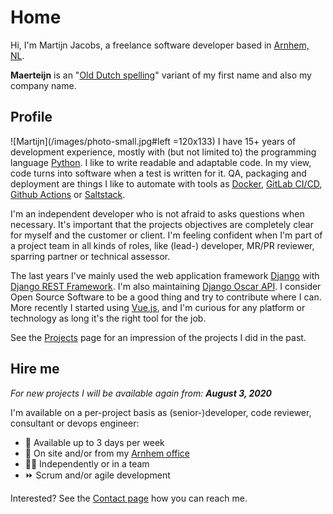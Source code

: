 # Home
Hi, I'm Martijn Jacobs, a freelance software developer based in [Arnhem, NL](https://www.google.nl/maps/place/Arnhem/).


__Maerteijn__ is an "[Old Dutch spelling](https://en.wikipedia.org/wiki/Old_Dutch)" variant of my first name and also my company name.

## Profile
![Martijn](/images/photo-small.jpg#left =120x133) I have 15+ years of development experience, mostly with (but not limited to) the programming language [Python](https://www.python.org/). I like to write readable and adaptable code. In my view, code turns into software when a test is written for it. QA, packaging and deployment are things I like to automate with tools as [Docker](https://www.docker.com), [GitLab CI/CD](https://docs.gitlab.com/ee/ci/), [Github Actions](https://github.com/features/actions) or [Saltstack](https://www.saltstack.com/).


I'm an independent developer who is not afraid to asks questions when necessary. It's important that the projects objectives are completely clear for myself and the customer or client. I'm feeling confident when I'm part of a project team in all kinds of roles, like (lead-) developer, MR/PR reviewer, sparring partner or technical assessor.


The last years I've mainly used the web application framework [Django](https://www.djangoproject.com/) with [Django REST Framework](https://www.django-rest-framework.org/). I'm also maintaining [Django Oscar API](https://github.com/django-oscar/django-oscar-api/). I consider Open Source Software to be a good thing and try to contribute where I can. More recently I started using [Vue.js](https://vuejs.org/), and I'm curious for any platform or technology as long it's the right tool for the job.

See the [Projects](/en/projects) page for an impression of the projects I did in the past.


## Hire me
*For new projects I will be available again from: __August 3, 2020__*

I'm available on a per-project basis as (senior-)developer, code reviewer, consultant or devops engineer:

- :calendar: Available up to 3 days per week
- :office: On site and/or from my [Arnhem office](https://goo.gl/maps/Pr3t1pmqjMt9Y3gaA)
- :man_technologist: Independently or in a team
- :fast_forward: Scrum and/or agile development

Interested? See the [Contact page](/en/contact) how you can reach me.
